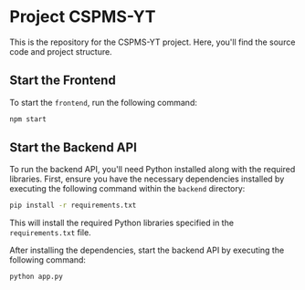 # Project CSPMS-YT

This is the repository for the CSPMS-YT project. Here, you'll find the source code and project structure.

## Start the Frontend

To start the `frontend`, run the following command:

```bash
npm start
```

## Start the Backend API
To run the backend API, you'll need Python installed along with the required libraries. First, ensure you have the necessary dependencies installed by executing the following command within the `backend` directory:

```bash
pip install -r requirements.txt
```

This will install the required Python libraries specified in the `requirements.txt` file.

After installing the dependencies, start the backend API by executing the following command:

```bash
python app.py
```